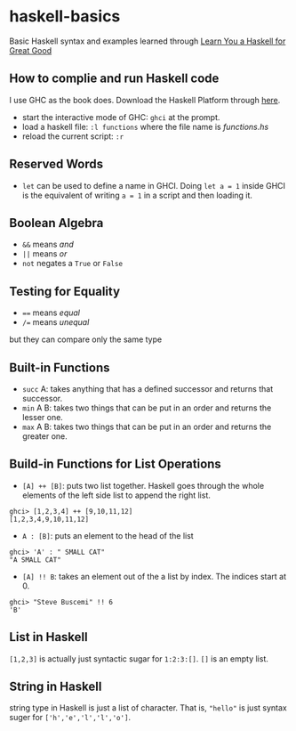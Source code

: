 # haskell-basics
Basic Haskell syntax and examples learned through [Learn You a Haskell for Great Good](http://learnyouahaskell.com/)

## How to complie and run Haskell code
I use GHC as the book does. Download the Haskell Platform through [here](https://www.haskell.org/platform/).

+ start the interactive mode of GHC: `ghci` at the prompt. 
+ load a haskell file: `:l functions` where the file name is *functions.hs*
+ reload the current script: `:r`

## Reserved Words
+ `let` can be used to define a name in GHCI. Doing `let a = 1` inside GHCI is the equivalent of writing `a = 1` in a script and then loading it. 

## Boolean Algebra
+ `&&` means *and*
+ `||` means *or*
+ `not` negates a `True` or `False` 

## Testing for Equality
+ `==` means *equal*
+ `/=` means *unequal* 

but they can compare only the same type

## Built-in Functions
+ `succ` A: takes anything that has a defined successor and returns that successor. 
+ `min` A B: takes two things that can be put in an order and returns the lesser one.
+ `max` A B: takes two things that can be put in an order and returns the greater one.

## Build-in Functions for List Operations
+ `[A] ++ [B]`: puts two list together. Haskell goes through the whole elements of the left side list to append the right list.
```
ghci> [1,2,3,4] ++ [9,10,11,12]
[1,2,3,4,9,10,11,12]
```
+ `A : [B]`: puts an element to the head of the list
```
ghci> 'A' : " SMALL CAT"
"A SMALL CAT"
```
+ `[A] !! B`: takes an element out of the a list by index. The indices start at 0.
```
ghci> "Steve Buscemi" !! 6
'B'
```

## List in Haskell
`[1,2,3]` is actually just syntactic sugar for `1:2:3:[]`. `[]` is an empty list.

## String in Haskell
string type in Haskell is just a list of character. That is, `"hello"` is just syntax suger for `['h','e','l','l','o']`.
